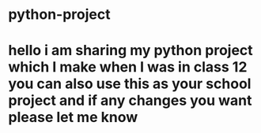 # python-project
# hello i am sharing my python project which I make when I was in class 12 you can also use this as your school project and if any changes you want please let me know
